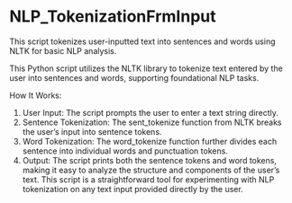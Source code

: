 # NLP_TokenizationFrmInput
This script tokenizes user-inputted text into sentences and words using NLTK for basic NLP analysis.

This Python script utilizes the NLTK library to tokenize text entered by the user into sentences and words, supporting foundational NLP tasks.

How It Works:
1. User Input: The script prompts the user to enter a text string directly.
2. Sentence Tokenization: The sent_tokenize function from NLTK breaks the user’s input into sentence tokens.
3. Word Tokenization: The word_tokenize function further divides each sentence into individual words and punctuation tokens.
4. Output: The script prints both the sentence tokens and word tokens, making it easy to analyze the structure and components of the user’s text.
This script is a straightforward tool for experimenting with NLP tokenization on any text input provided directly by the user.

